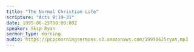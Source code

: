 ```yaml
---
title: "The Normal Christian Life"
scripture: "Acts 9:19-31"
date: 1995-06-25T00:00:00Z
speaker: Skip Ryan
sermon_type: morning
audio: https://pcpcmorningsermons.s3.amazonaws.com/19950625ryan.mp3 
---
```



